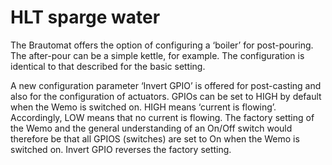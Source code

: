 # HLT sparge water

The Brautomat offers the option of configuring a ‘boiler’ for post-pouring. The after-pour can be a simple kettle, for example. The configuration is identical to that described for the basic setting.

A new configuration parameter ‘Invert GPIO’ is offered for post-casting and also for the configuration of actuators. GPIOs can be set to HIGH by default when the Wemo is switched on. HIGH means ‘current is flowing’. Accordingly, LOW means that no current is flowing. The factory setting of the Wemo and the general understanding of an On/Off switch would therefore be that all GPIOS (switches) are set to On when the Wemo is switched on. Invert GPIO reverses the factory setting.
